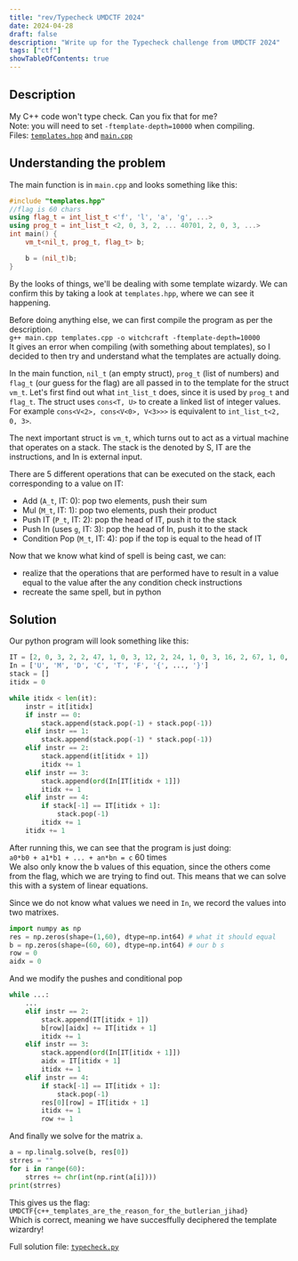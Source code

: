 ```yaml
---
title: "rev/Typecheck UMDCTF 2024"
date: 2024-04-28
draft: false
description: "Write up for the Typecheck challenge from UMDCTF 2024"
tags: ["ctf"]
showTableOfContents: true
---
```


## Description
My C++ code won't type check. Can you fix that for me?\
Note: you will need to set `-ftemplate-depth=10000` when compiling.\
Files: [`templates.hpp`](/writeups/typecheck/templates.hpp) and [`main.cpp`](/writeups/typecheck/main.cpp)

## Understanding the problem
The main function is in `main.cpp` and looks something like this:
```c++
#include "templates.hpp"
//flag is 60 chars
using flag_t = int_list_t <'f', 'l', 'a', 'g', ...>
using prog_t = int_list_t <2, 0, 3, 2, ... 40701, 2, 0, 3, ...>
int main() {
    vm_t<nil_t, prog_t, flag_t> b;

    b = (nil_t)b;
}
```
By the looks of things, we'll be dealing with some template wizardy. We can confirm this by taking a look at `templates.hpp`, where we can see it happening.

Before doing anything else, we can first compile the program as per the description.\
`g++ main.cpp templates.cpp -o witchcraft -ftemplate-depth=10000`\
It gives an error when compiling (with something about templates), so I decided to then try and understand what the templates are actually doing.

In the main function, `nil_t` (an empty struct), `prog_t` (list of numbers) and `flag_t` (our guess for the flag) are all passed in to the template for the struct `vm_t`.
Let's first find out what `int_list_t` does, since it is used by `prog_t` and `flag_t`.
The struct uses `cons<T, U>` to create a linked list of integer values. For example `cons<V<2>, cons<V<0>, V<3>>>` is equivalent to `int_list_t<2, 0, 3>`.

The next important struct is `vm_t`, which turns out to act as a virtual machine that operates on a stack. The stack is the denoted by S, IT are the instructions, and In is external input.

There are 5 different operations that can be executed on the stack, each corresponding to a value on IT:
- Add (`A_t`, IT: 0): pop two elements, push their sum
- Mul (`M_t`, IT: 1): pop two elements, push their product
- Push IT (`P_t`, IT: 2): pop the head of IT, push it to the stack
- Push In (uses `g`, IT: 3): pop the head of In, push it to the stack
- Condition Pop (`M_t`, IT: 4): pop if the top is equal to the head of IT

Now that we know what kind of spell is being cast, we can:
 - realize that the operations that are performed have to result in a value equal to the value after the any condition check instructions
 - recreate the same spell, but in python

## Solution
Our python program will look something like this:
```py
IT = [2, 0, 3, 2, 2, 47, 1, 0, 3, 12, 2, 24, 1, 0, 3, 16, 2, 67, 1, 0, 3, 18, 2, 89, 1, 0, 3, 22, 2, 59, 1, 0, 3, 41, 2, 61, 1, 0, 3, 51, 2, 19, 1, 0, 3, 56, 2, 45, 1, 0, 4, 40701,]
In = ['U', 'M', 'D', 'C', 'T', 'F', '{', ..., '}']
stack = []
itidx = 0

while itidx < len(it):
    instr = it[itidx]
    if instr == 0:
        stack.append(stack.pop(-1) + stack.pop(-1))
    elif instr == 1:
        stack.append(stack.pop(-1) * stack.pop(-1))
    elif instr == 2:
        stack.append(it[itidx + 1])
        itidx += 1
    elif instr == 3:
        stack.append(ord(In[IT[itidx + 1]])
        itidx += 1
    elif instr == 4:
        if stack[-1] == IT[itidx + 1]:
            stack.pop(-1)
        itidx += 1
    itidx += 1
```
After running this, we can see that the program is just doing:\
`a0*b0 + a1*b1 + ... + an*bn = c` 60 times\
We also only know the b values of this equation, since the others come from the flag, which we are trying to find out. This means that we can solve this with a system of linear equations.

Since we do not know what values we need in `In`, we record the values into two matrixes.
```py
import numpy as np
res = np.zeros(shape=(1,60), dtype=np.int64) # what it should equal
b = np.zeros(shape=(60, 60), dtype=np.int64) # our b s
row = 0
aidx = 0
```
And we modify the pushes and conditional pop
```py
while ...:
    ...
    elif instr == 2:
        stack.append(IT[itidx + 1])
        b[row][aidx] += IT[itidx + 1]
        itidx += 1
    elif instr == 3:
        stack.append(ord(In[IT[itidx + 1]])
        aidx = IT[itidx + 1]
        itidx += 1
    elif instr == 4:
        if stack[-1] == IT[itidx + 1]:
            stack.pop(-1)
        res[0][row] = IT[itidx + 1]
        itidx += 1
        row += 1
```

And finally we solve for the matrix `a`.
```py
a = np.linalg.solve(b, res[0])
strres = ""
for i in range(60):
    strres += chr(int(np.rint(a[i])))
print(strres)
```

This gives us the flag:\
`UMDCTF{c++_templates_are_the_reason_for_the_butlerian_jihad}`\
Which is correct, meaning we have succesffully deciphered the template wizardry!

Full solution file: [`typecheck.py`](/writeups/typecheck/typecheck.py)





